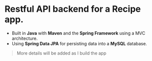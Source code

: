 # Restful API backend for a Recipe app.

* Built in **Java** with **Maven** and the **Spring Framework** using a MVC architecture.
* Using **Spring Data JPA** for persisting data into a **MySQL** database.

>More details will be added as I build the app
